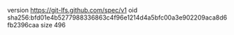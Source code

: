 version https://git-lfs.github.com/spec/v1
oid sha256:bfd01e4b5277988336863c4f96e1214d4a5bfc00a3e902209aca8d6fb2396caa
size 496
